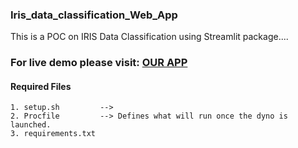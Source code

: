 ### Iris_data_classification_Web_App
This is a POC on IRIS Data Classification using Streamlit package.... 

### For live demo please visit: [OUR APP](https://ens-auto-ml.herokuapp.com/)

#### Required Files
    1. setup.sh         --> 
    2. Procfile         --> Defines what will run once the dyno is launched.
    3. requirements.txt

